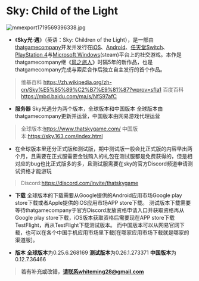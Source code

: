 # **Sky: Child of  the Light**
![mmexport1719569396338.jpg](https://github.com/yunzhi-tenthofadis/yunzhi-tenthofadis.github.io/assets/144130279/638b0e51-2953-434c-87af-64f5598af29b)


- 《**Sky光·遇**》（英语：Sky: Children of the Light），是一部由[thatgamecompany](https://zh.wikipedia.org/wiki/Thatgamecompany)开发并发行在[iOS](https://zh.wikipedia.org/wiki/IOS)、[Android](https://zh.wikipedia.org/wiki/Android)、[任天堂Switch](https://zh.wikipedia.org/wiki/%E4%BB%BB%E5%A4%A9%E5%A0%82Switch)、[PlayStation 4](https://zh.wikipedia.org/wiki/PlayStation_4)与[Microsoft Windows](https://zh.wikipedia.org/wiki/Microsoft_Windows)(steam)平台上的社交游戏。本作是thatgamecompany继《[风之旅人](https://zh.wikipedia.org/wiki/%E9%A3%8E%E4%B9%8B%E6%97%85%E4%BA%BA)》时隔5年的新作品，也是thatgamecompany完成与索尼合作后独立自主发行的首个作品。
> 维基百科
https://zh.wikipedia.org/zh-cn/Sky%E5%85%89%C2%B7%E9%81%87?wprov=sfla1
百度百科
https://mbd.baidu.com/ma/s/NfS97afC


- **服务器**
Sky光遇分为两个版本，全球版本和中国版本
全球版本由thatgamecompany更新并运营，中国版本由网易游戏代理运营
> 全球版本:https://www.thatskygame.com/
中国版本:https://sky.163.com/index.html


- 在全球版本里还分正式版和测试版，期中测试版一般会比正式版的内容早出两个月，且需要在正式服需要金钱购入的礼包在测试服都是免费获得的，但是相对应的bug也比正式版多的多，且测试服需要在sky的官方Discord频道申请测试资格才能游玩

> Discord:https://discord.com/invite/thatskygame


- **下载**
全球版本的下载需要从Google提供的Android应用市场Google play store下载或者Apple提供的iOS应用市场APP store下载。
测试版本下载需要等待thatgamecompany于官方Discord发放资格申请入口并获取资格再从Google play store下载，iOS版本获取资格后需要现在APP store下载TestFlight，再从TestFlight下载测试版本。
而中国版本可以从网易官网下载，也可以在各个中国手机应用市场里下载[在哪家应用市场下载就是哪家的渠道服]。


- **版本**
**全球版本**为0.25.6.268169
**测试版本**为0.26.1.273371
**中国版本**为0.12.7.36466




> **若有补充或改错，请联系whiteming28@gmail.com**